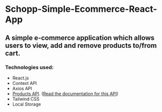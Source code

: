 # Schopp-Simple-Ecommerce-React-App

## A simple e-commerce application which allows users to view, add and remove products to/from cart.

### Technologies used:
- React.js
- Context API
- Axios API
- [Products API](https://dummyjson.com/docs/products). ([Read the documentation for this API](https://dummyjson.com/docs/products))
- Tailwind CSS
- Local Storage
